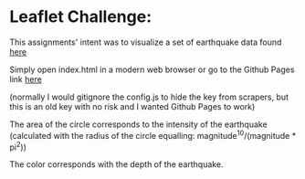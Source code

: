 # Leaflet Challenge:

This assignments' intent was to visualize a set of earthquake data found [here](https://earthquake.usgs.gov/earthquakes/feed/v1.0/summary/4.5_month.geojson)

Simply open index.html in a modern web browser or go to the Github Pages link [here](psychicesp.github.io/leaflet-challenge)

(normally I would gitignore the config.js to hide the key from scrapers, but this is an old key with no risk and I wanted Github Pages to work)

The area of the circle corresponds to the intensity of the earthquake (calculated with the radius of the circle equalling: magnitude<sup>10</sup>/(magnitude * pi<sup>2</sup>))

The color corresponds with the depth of the earthquake. 